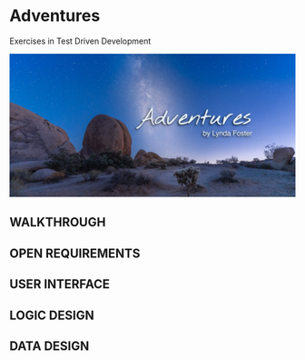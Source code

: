 # Adventures

Exercises in Test Driven Development 

![My App](./app.png)

## WALKTHROUGH


## OPEN REQUIREMENTS


## USER INTERFACE


## LOGIC DESIGN


## DATA DESIGN
